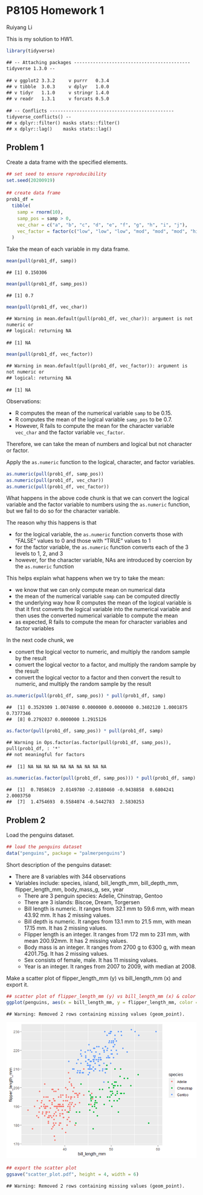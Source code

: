 P8105 Homework 1
================
Ruiyang Li

This is my solution to HW1.

``` r
library(tidyverse)
```

    ## -- Attaching packages ------------------------------------------- tidyverse 1.3.0 --

    ## v ggplot2 3.3.2     v purrr   0.3.4
    ## v tibble  3.0.3     v dplyr   1.0.0
    ## v tidyr   1.1.0     v stringr 1.4.0
    ## v readr   1.3.1     v forcats 0.5.0

    ## -- Conflicts ---------------------------------------------- tidyverse_conflicts() --
    ## x dplyr::filter() masks stats::filter()
    ## x dplyr::lag()    masks stats::lag()

## Problem 1

Create a data frame with the specified elements.

``` r
## set seed to ensure reproducibility
set.seed(20200919)

## create data frame
prob1_df = 
  tibble(
    samp = rnorm(10),
    samp_pos = samp > 0,
    vec_char = c("a", "b", "c", "d", "e", "f", "g", "h", "i", "j"),
    vec_factor = factor(c("low", "low", "low", "mod", "mod", "mod", "high", "high", "high", "high"))
  )
```

Take the mean of each variable in my data frame.

``` r
mean(pull(prob1_df, samp))
```

    ## [1] 0.150306

``` r
mean(pull(prob1_df, samp_pos))
```

    ## [1] 0.7

``` r
mean(pull(prob1_df, vec_char))
```

    ## Warning in mean.default(pull(prob1_df, vec_char)): argument is not numeric or
    ## logical: returning NA

    ## [1] NA

``` r
mean(pull(prob1_df, vec_factor))
```

    ## Warning in mean.default(pull(prob1_df, vec_factor)): argument is not numeric or
    ## logical: returning NA

    ## [1] NA

Observations:

  - R computes the mean of the numerical variable `samp` to be 0.15.
  - R computes the mean of the logical variable `samp_pos` to be 0.7.
  - However, R fails to compute the mean for the character variable
    `vec_char` and the factor variable `vec_factor`.

Therefore, we can take the mean of numbers and logical but not character
or factor.

Apply the `as.numeric` function to the logical, character, and factor
variables.

``` r
as.numeric(pull(prob1_df, samp_pos))
as.numeric(pull(prob1_df, vec_char))
as.numeric(pull(prob1_df, vec_factor))
```

What happens in the above code chunk is that we can convert the logical
variable and the factor variable to numbers using the `as.numeric`
function, but we fail to do so for the character variable.

The reason why this happens is that

  - for the logical variable, the `as.numeric` function converts those
    with “FALSE” values to 0 and those with “TRUE” values to 1
  - for the factor variable, the `as.numeric` function converts each of
    the 3 levels to 1, 2, and 3
  - however, for the character variable, NAs are introduced by coercion
    by the `as.numeric` function

This helps explain what happens when we try to take the mean:

  - we know that we can only compute mean on numerical data
  - the mean of the numerical variable `samp` can be computed directly
  - the underlying way how R computes the mean of the logical variable
    is that it first converts the logical variable into the numerical
    variable and then uses the converted numerical variable to compute
    the mean
  - as expected, R fails to compute the mean for character variables and
    factor variables

In the next code chunk, we

  - convert the logical vector to numeric, and multiply the random
    sample by the result
  - convert the logical vector to a factor, and multiply the random
    sample by the result
  - convert the logical vector to a factor and then convert the result
    to numeric, and multiply the random sample by the result

<!-- end list -->

``` r
as.numeric(pull(prob1_df, samp_pos)) * pull(prob1_df, samp)
```

    ##  [1] 0.3529309 1.0074890 0.0000000 0.0000000 0.3402120 1.0001875 0.7377346
    ##  [8] 0.2792037 0.0000000 1.2915126

``` r
as.factor(pull(prob1_df, samp_pos)) * pull(prob1_df, samp)
```

    ## Warning in Ops.factor(as.factor(pull(prob1_df, samp_pos)), pull(prob1_df, : '*'
    ## not meaningful for factors

    ##  [1] NA NA NA NA NA NA NA NA NA NA

``` r
as.numeric(as.factor(pull(prob1_df, samp_pos))) * pull(prob1_df, samp)
```

    ##  [1]  0.7058619  2.0149780 -2.0180460 -0.9438858  0.6804241  2.0003750
    ##  [7]  1.4754693  0.5584074 -0.5442783  2.5830253

## Problem 2

Load the penguins dataset.

``` r
## load the penguins dataset
data("penguins", package = "palmerpenguins")
```

Short description of the penguins dataset:

  - There are 8 variables with 344 observations
  - Variables include: species, island, bill\_length\_mm,
    bill\_depth\_mm, flipper\_length\_mm, body\_mass\_g, sex, year
      - There are 3 penguin species: Adelie, Chinstrap, Gentoo
      - There are 3 islands: Biscoe, Dream, Torgersen
      - Bill length is numeric. It ranges from 32.1 mm to 59.6 mm, with
        mean 43.92 mm. It has 2 missing values.
      - Bill depth is numeric. It ranges from 13.1 mm to 21.5 mm, with
        mean 17.15 mm. It has 2 missing values.
      - Flipper length is an integer. It ranges from 172 mm to 231 mm,
        with mean 200.92mm. It has 2 missing values.
      - Body mass is an integer. It ranges from 2700 g to 6300 g, with
        mean 4201.75g. It has 2 missing values.
      - Sex consists of female, male. It has 11 missing values.
      - Year is an integer. It ranges from 2007 to 2009, with median at
        2008.

Make a scatter plot of flipper\_length\_mm (y) vs bill\_length\_mm (x)
and export it.

``` r
## scatter plot of flipper_length_mm (y) vs bill_length_mm (x) & color by species
ggplot(penguins, aes(x = bill_length_mm, y = flipper_length_mm, color = species)) + geom_point()
```

    ## Warning: Removed 2 rows containing missing values (geom_point).

![](p8105_hw1_rl3034_files/figure-gfm/plot_export-1.png)<!-- -->

``` r
## export the scatter plot 
ggsave("scatter_plot.pdf", height = 4, width = 6)
```

    ## Warning: Removed 2 rows containing missing values (geom_point).
